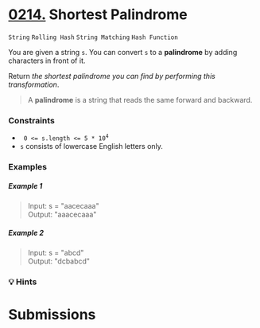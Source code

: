 # [0214.](https://leetcode.com/problems/shortest-palindrome/) Shortest Palindrome
`String` `Rolling Hash` `String Matching` `Hash Function`

You are given a string `s`. You can convert `s` to a **palindrome** by adding characters in front of it.

Return *the shortest palindrome you can find by performing this transformation*.

> A **palindrome** is a string that reads the same forward and backward.

### Constraints
- <code> 0 <= s.length <= 5 * 10<sup>4</sup> </code>
- `s` consists of lowercase English letters only.

### Examples

##### Example 1
> Input: s = "aacecaaa"  
> Output: "aaacecaaa"  

##### Example 2
> Input: s = "abcd"  
> Output: "dcbabcd"  

### 💡 Hints

# Submissions
